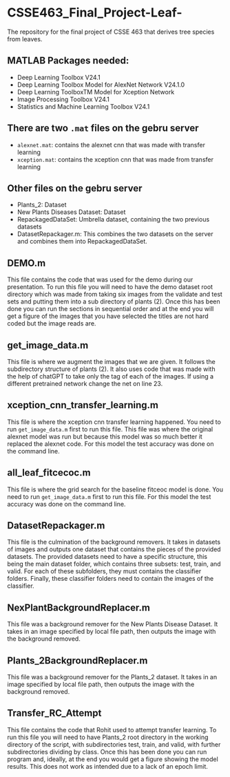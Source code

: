 # CSSE463_Final_Project-Leaf-
The repository for the final project of CSSE 463 that derives tree species from leaves.

## MATLAB Packages needed:
- Deep Learning Toolbox V24.1
- Deep Learning Toolbox Model for AlexNet Network V24.1.0
- Deep Learning ToolboxTM Model for Xception Network
- Image Processing Toolbox V24.1
- Statistics and Machine Learning Toolbox V24.1

## There are two `.mat` files on the gebru server
- `alexnet.mat`: contains the alexnet cnn that was made with transfer learning
- `xception.mat`: contains the xception cnn that was made from transfer learning

## Other files on the gebru server
- Plants_2: Dataset
- New Plants Diseases Dataset: Dataset
- RepackagedDataSet: Umbrella dataset, containing the two previous datasets
- DatasetRepackager.m: This combines the two datasets on the server and combines them into RepackagedDataSet.


## DEMO.m
This file contains the code that was used for the demo during our presentation. To run this file you will need to have the demo dataset root directory which was made from taking six images from the validate and test sets and putting them into a sub directory of plants (2). Once this has been done you can run the sections in sequential order and at the end you will get a figure of the images that you have selected the titles are not hard coded but the image reads are.

## get_image_data.m
This file is where we augment the images that we are given. It follows the subdirectory structure of plants (2). It also uses code that was made with the help of chatGPT to take only the tag of each of the images. If using a different pretrained network change the net on line 23.

## xception_cnn_transfer_learning.m
This file is where the xception cnn transfer learning happened. You need to run `get_image_data.m` first to run this file. This file was where the original alexnet model was run but because this model was so much better it replaced the alexnet code. For this model the test accuracy was done on the command line.

## all_leaf_fitcecoc.m
This file is where the grid search for the baseline fitceoc model is done. You need to run `get_image_data.m` first to run this file. For this model the test accuracy was done on the command line.

## DatasetRepackager.m
This file is the culmination of the background removers. It takes in datasets of images and outputs one dataset that contains the pieces of the provided datasets. The provided datasets need to have a specific structure, this being the main dataset folder, which contains three subsets: test, train, and valid. For each of these subfolders, they must contains the classifier folders. Finally, these classifier folders need to contain the images of the classifier.

## NexPlantBackgroundReplacer.m
This file was a background remover for the New Plants Disease Dataset. It takes in an image specified by local file path, then outputs the image with the background removed.

## Plants_2BackgroundReplacer.m
This file was a background remover for the Plants_2 dataset. It takes in an image specified by local file path, then outputs the image with the background removed.

## Transfer_RC_Attempt
This file contains the code that Rohit used to attempt transfer learning. To run this file you will need to have Plants_2 root directory in the working directory of the script, with subdirectories test, train, and valid, with further subdirectories dividing by class. Once this has been done you can run program and, ideally, at the end you would get a figure showing the model results. This does not work as intended due to a lack of an epoch limit.
